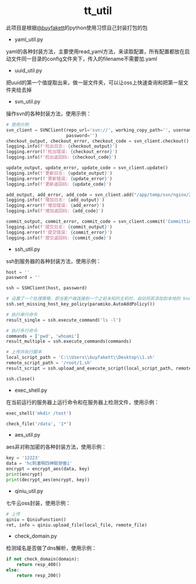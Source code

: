 <h1 align="center">tt_util</h1>

此项目是根据[@buyfakett](https://github.com/buyfakett)的python使用习惯自己封装打包的包

- yaml_util.py

yaml的各种封装方法，主要使用read_yaml方法，来读取配置，所有配置都放在启动文件同一目录的config文件夹下，传入的filename不需要加.yaml

- uuid_util.py

把uuid的第一个值提取出来，做一层文件夹，可以让oss上快速查询和把第一层文件夹给去掉

- svn_util.py

操作svn的各种封装方法，使用示例：

```python
# 使用示例
svn_client = SVNClient(repo_url='svn://', working_copy_path='', username='',
                       password='')
checkout_output, checkout_error, checkout_code = svn_client.checkout()
logging.info(f'检出日志: {checkout_output}')
logging.error(f'检出错误: {checkout_error}')
logging.info(f'检出返回码: {checkout_code}')

update_output, update_error, update_code = svn_client.update()
logging.info(f'更新日志: {update_output}')
logging.error(f'更新错误: {update_error}')
logging.info(f'更新返回码: {update_code}')

add_output, add_error, add_code = svn_client.add("/app/temp/svn/nginx/2")
logging.info(f'增加日志: {add_output}')
logging.error(f'增加错误: {add_error}')
logging.info(f'增加返回码: {add_code}')

commit_output, commit_error, commit_code = svn_client.commit('Committing changes')
logging.info(f'提交日志: {commit_output}')
logging.error(f'提交错误: {commit_error}')
logging.info(f'提交返回码: {commit_code}')
```

- ssh_util.py

ssh到服务器的各种封装方法，使用示例：

```python
host = ''
password = ''

ssh = SSHClient(host, password)

# 设置了一个处理策略，即当客户端连接到一个之前未知的主机时，自动将其添加到本地的 known_hosts 文件中，而不会引发 SSHException。
ssh.set_missing_host_key_policy(paramiko.AutoAddPolicy())

# 执行单行命令
result_single = ssh.execute_command('ls -l')

# 执行多行命令
commands = ['pwd', 'whoami']
result_multiple = ssh.execute_commands(commands)

# 上传并执行脚本
local_script_path = 'C:\\Users\\buyfakett\\Desktop\\1.sh'
remote_script_path = '/root/1.sh'
result_script = ssh.upload_and_execute_script(local_script_path, remote_script_path)

ssh.close()
```

- exec_shell.py

在当前运行的服务器上运行命令和在服务器上检测文件，使用示例：

```python
exec_shell('mkdir /test')

check_file('/data', '1*')
```

- aes_util.py

aes非对称加密的各种封装方法，使用示例：

```python
key = '12223'
data = 'hc刺激啊四神聪骄傲i'
encrypt = encrypt_aes(data, key)
print(encrypt)
print(decrypt_aes(encrypt, key))
```

- qiniu_util.py

七牛云oss封装，使用示例：

```python
# 上传
qiniu = QiniuFunction()
ret, info = qiniu.upload_file(local_file, remote_file)
```

- check_domain.py

检测域名是否做了dns解析，使用示例：

```python
if not check_domain(domain):
	return resp_400()
else:
	return resp_200()
```

